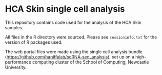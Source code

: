 # HCA Skin single cell analysis

This repository contains code used for the analysis of the HCA Skin samples.

All files in the R directory were sourced. Please see `sessioninfo.txt` for the version of R packages used.

The web portal files were made using the single cell analysis bundle (https://github.com/haniffalab/scRNA-seq_analysis), set up on a high-performance computing cluster of the School of Computing, Newcastle University.
